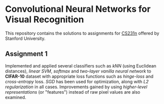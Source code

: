# Convolutional Neural Networks for Visual Recognition
This repository contains the solutions to assignments for [CS231n](https://cs231n.github.io) offered by Stanford University.

## Assignment 1
Implemented and applied several classifiers such as *kNN* (using Euclidean distances), *linear SVM*, *softmax* and *two-layer vanilla neural network* to **CIFAR-10** dataset with appropriate loss functions such as *hinge-loss* and *cross-entropy* loss. *SGD* has been used for optimization, along with *L2 regularization* in all cases. Improvements gained by using *higher-level representations* (or "features") instead of raw pixel values are also examined.
